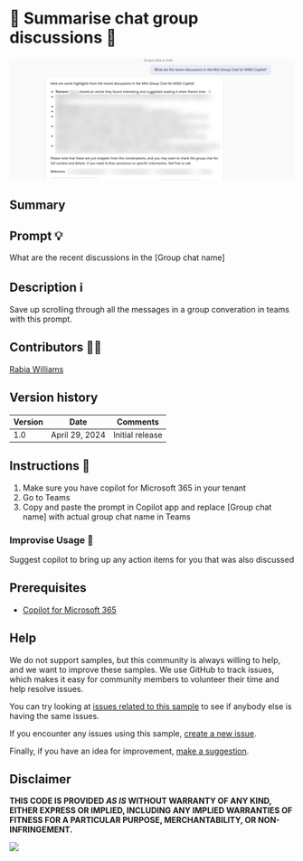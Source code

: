 # 🚀 Summarise chat group discussions 💬

![Demo of summarising chat group discussions](./assets/demo.png)

## Summary

## Prompt 💡

What are the recent discussions in the [Group chat name]

## Description ℹ️

Save up scrolling through all the messages in a group converation in teams with this prompt.

## Contributors 👨‍💻

[Rabia Williams](https://github.com/rabwill)

## Version history

Version|Date|Comments
-------|----|--------
1.0|April 29, 2024|Initial release

## Instructions 📝

1. Make sure you have copilot for Microsoft 365 in your tenant
2. Go to Teams
3. Copy and paste the prompt in Copilot app and replace [Group chat name] with actual group chat name in Teams

### Improvise Usage 🚀
Suggest copilot to bring up any action items for you that was also discussed


## Prerequisites

* [Copilot for Microsoft 365](https://developer.microsoft.com/microsoft-365/dev-program)

## Help

We do not support samples, but this community is always willing to help, and we want to improve these samples. We use GitHub to track issues, which makes it easy for  community members to volunteer their time and help resolve issues.

You can try looking at [issues related to this sample](https://github.com/pnp/copilot-prompts/issues?q=label%3A%22sample%3A%20YOUR-SAMPLE-NAME%22) to see if anybody else is having the same issues.

If you encounter any issues using this sample, [create a new issue](https://github.com/pnp/copilot-prompts/issues/new).

Finally, if you have an idea for improvement, [make a suggestion](https://github.com/pnp/copilot-prompts/issues/new).

## Disclaimer

**THIS CODE IS PROVIDED *AS IS* WITHOUT WARRANTY OF ANY KIND, EITHER EXPRESS OR IMPLIED, INCLUDING ANY IMPLIED WARRANTIES OF FITNESS FOR A PARTICULAR PURPOSE, MERCHANTABILITY, OR NON-INFRINGEMENT.**

![](https://m365-visitor-stats.azurewebsites.net/SamplesGallery/copilotprompts-m365-summarise-chat-group-prompt)
